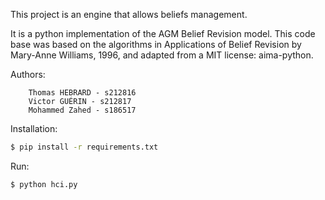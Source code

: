 This project is an engine that allows beliefs management.

It is a python implementation of the AGM Belief Revision model.
This code base was based on the algorithms in Applications of Belief Revision by Mary-Anne Williams, 1996, and adapted from a MIT license: aima-python.

Authors: 
```
    Thomas HEBRARD - s212816
    Victor GUÉRIN - s212817
    Mohammed Zahed - s186517
```

Installation: 

```bash
$ pip install -r requirements.txt
```

Run:

```
$ python hci.py


```
